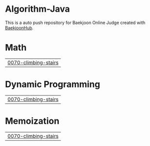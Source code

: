 # Algorithm-Java
This is a auto push repository for Baekjoon Online Judge created with [BaekjoonHub](https://github.com/BaekjoonHub/BaekjoonHub).


# Math
|  |
| ------- |
| [0070-climbing-stairs](https://github.com/sejineer/Problem-Solving/tree/master/0070-climbing-stairs) |
# Dynamic Programming
|  |
| ------- |
| [0070-climbing-stairs](https://github.com/sejineer/Problem-Solving/tree/master/0070-climbing-stairs) |
# Memoization
|  |
| ------- |
| [0070-climbing-stairs](https://github.com/sejineer/Problem-Solving/tree/master/0070-climbing-stairs) |